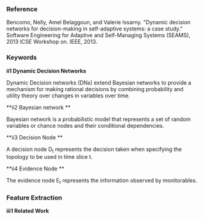 ### Reference
Bencomo, Nelly, Amel Belaggoun, and Valerie Issarny. "Dynamic decision networks for decision-making in self-adaptive systems: a case study." Software Engineering for Adaptive and Self-Managing Systems (SEAMS), 2013 ICSE Workshop on. IEEE, 2013.

### Keywords
**ii1 Dynamic Decision Networks**

Dynamic Decision networks (DNs) extend Bayesian networks to provide a mechanism for making rational decisions by combining probability and utility theory over changes in variables over time.

**ii2 Bayesian network **

Bayesian network is a probabilistic model that represents a set of random variables or chance nodes and their conditional dependencies.

**ii3 Decision Node **

A decision node D<sub>t</sub> represents the decision taken when specifying the topology to be used in time slice t.

**ii4 Evidence Node **

The evidence node E<sub>t</sub> represents the information observed by monitorables.

### Feature Extraction
**iii1 Related Work**
